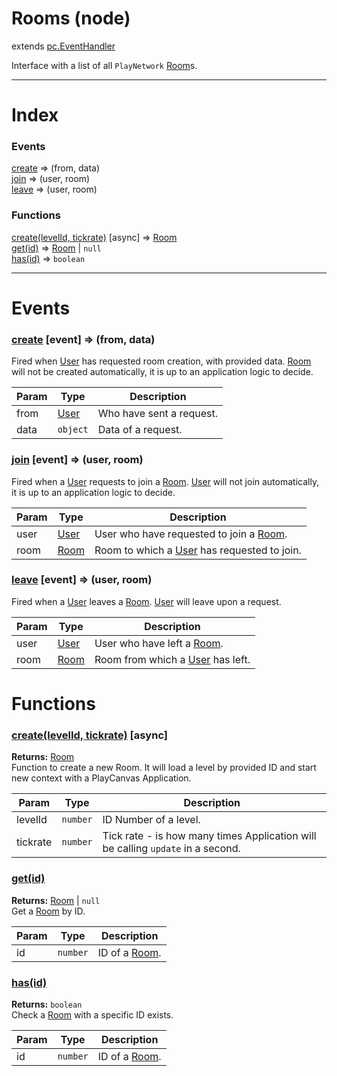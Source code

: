 # Rooms (node)
extends [pc.EventHandler]

Interface with a list of all `PlayNetwork` [Room]s.

---

# Index

### Events

<a href='#event_create'>create</a> => (from, data)  
<a href='#event_join'>join</a> => (user, room)  
<a href='#event_leave'>leave</a> => (user, room)  

### Functions

<a href='#function_create'>create(levelId, tickrate)</a> [async] => [Room]  
<a href='#function_get'>get(id)</a> => [Room] &#124; `null`  
<a href='#function_has'>has(id)</a> => `boolean`  


---



# Events

<a name='event_create'></a>
### <a href='#event_create'>create</a> [event] => (from, data)  
Fired when [User] has requested room creation, with provided data. [Room] will not be created automatically, it is up to an application logic to decide.

| Param | Type | Description |
| --- | --- | --- |
| from | [User] | Who have sent a request. |  
| data | `object` | Data of a request. |  


<a name='event_join'></a>
### <a href='#event_join'>join</a> [event] => (user, room)  
Fired when a [User] requests to join a [Room]. [User] will not join automatically, it is up to an application logic to decide.

| Param | Type | Description |
| --- | --- | --- |
| user | [User] | User who have requested to join a [Room]. |  
| room | [Room] | Room to which a [User] has requested to join. |  


<a name='event_leave'></a>
### <a href='#event_leave'>leave</a> [event] => (user, room)  
Fired when a [User] leaves a [Room]. [User] will leave upon a request.

| Param | Type | Description |
| --- | --- | --- |
| user | [User] | User who have left a [Room]. |  
| room | [Room] | Room from which a [User] has left. |  


# Functions

<a name='function_create'></a>
### <a href='#function_create'>create(levelId, tickrate)</a> [async]  
  
**Returns:** [Room]  
Function to create a new Room. It will load a level by provided ID and start new context with a PlayCanvas Application.

| Param | Type | Description |
| --- | --- | --- |
| levelId | `number` | ID Number of a level. |  
| tickrate | `number` | Tick rate - is how many times Application will be calling `update` in a second. |  


<a name='function_get'></a>
### <a href='#function_get'>get(id)</a>  
  
**Returns:** [Room] | `null`  
Get a [Room] by ID.

| Param | Type | Description |
| --- | --- | --- |
| id | `number` | ID of a [Room]. |  


<a name='function_has'></a>
### <a href='#function_has'>has(id)</a>  
  
**Returns:** `boolean`  
Check a [Room] with a specific ID exists.

| Param | Type | Description |
| --- | --- | --- |
| id | `number` | ID of a [Room]. |  




[pc.EventHandler]: https://developer.playcanvas.com/en/api/pc.EventHandler.html  
[Room]: ./Room.md  
[User]: ./User.md  
